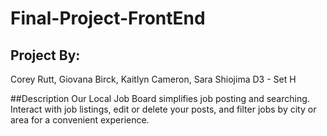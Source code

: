 # Final-Project-FrontEnd
## Project By:
Corey Rutt, Giovana Birck, Kaitlyn Cameron, Sara Shiojima
D3 - Set H 

##Description
Our Local Job Board simplifies job posting and searching. Interact with job listings, edit or delete your posts, and filter jobs by city or area for a convenient experience.

